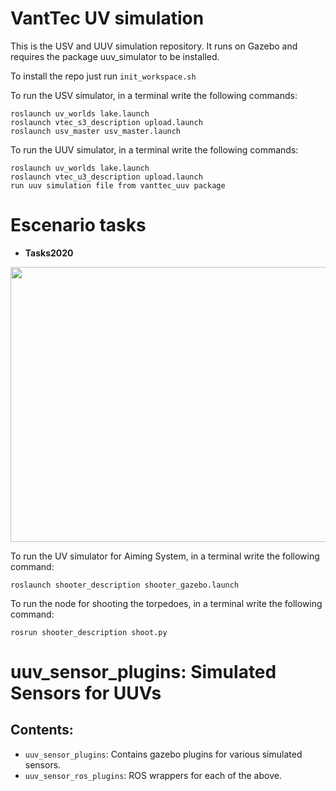 # VantTec UV simulation

This is the USV and UUV simulation repository. It runs on Gazebo and requires the package uuv_simulator to be installed.

To install the repo just run `init_workspace.sh`

To run the USV simulator, in a terminal write the following commands:

 ```
roslaunch uv_worlds lake.launch
roslaunch vtec_s3_description upload.launch
roslaunch usv_master usv_master.launch
```

To run the UUV simulator, in a terminal write the following commands:

```
roslaunch uv_worlds lake.launch
roslaunch vtec_u3_description upload.launch
run uuv simulation file from vanttec_uuv package
```

# Escenario tasks

- **Tasks2020** 
<p align="center">
  <img src="https://github.com/vanttec/vanttec_uv_sim/blob/feature/testmissions/sim_challenges/scene.jpeg" width="600" height="440" align="center"/>

</p>



To run the UV simulator for Aiming System, in a terminal write the following command:

`roslaunch shooter_description shooter_gazebo.launch`

To run the node for shooting the torpedoes, in a terminal write the following command:

`rosrun shooter_description shoot.py`

# uuv_sensor_plugins: Simulated Sensors for UUVs

## Contents:

 - ```uuv_sensor_plugins```: Contains gazebo plugins for various simulated sensors.
 - ```uuv_sensor_ros_plugins```: ROS wrappers for each of the above.